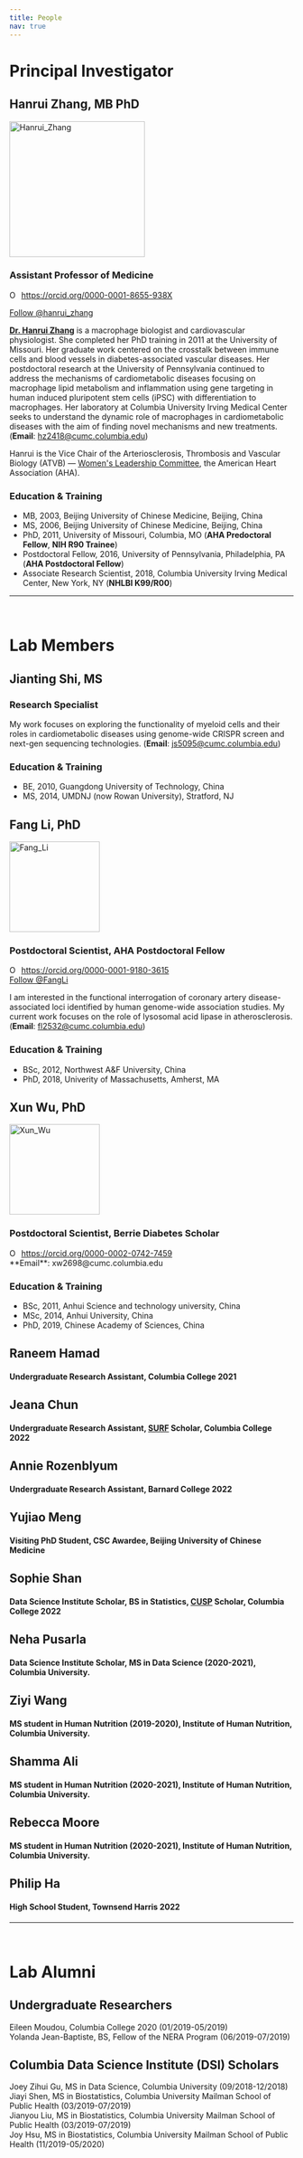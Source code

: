 ```yaml
---
title: People
nav: true
---
```


# **Principal Investigator**

## Hanrui Zhang, MB PhD
<div> 
  <img src="{{ '/images/Hanrui_Zhang_5_Large.png' | absolute_url }}" alt="Hanrui_Zhang" width="240">
</div>  

### Assistant Professor of Medicine       
<div itemscope itemtype="https://schema.org/Person"><a itemprop="sameAs" content="https://orcid.org/0000-0001-8655-938X" href="https://orcid.org/0000-0001-8655-938X" target="orcid.widget" rel="me noopener noreferrer" style="vertical-align:top;"><img src="https://orcid.org/sites/default/files/images/orcid_16x16.png" style="width:1em;margin-right:.5em;" alt="ORCID iD icon">https://orcid.org/0000-0001-8655-938X</a></div>

<a href="https://twitter.com/hanrui_zhang?ref_src=twsrc%5Etfw" class="twitter-follow-button" data-show-count="false">Follow @hanrui_zhang</a><script async src="https://platform.twitter.com/widgets.js" charset="utf-8"></script>


**[Dr. Hanrui Zhang](https://www.columbiacardiology.org/profile/hanrui-zhang-phd)** is a macrophage biologist and cardiovascular physiologist. She completed her PhD training in 2011 at the University of Missouri. Her graduate work centered on the crosstalk between immune cells and blood vessels in diabetes-associated vascular diseases. Her postdoctoral research at the University of Pennsylvania continued to address the mechanisms of cardiometabolic diseases focusing on macrophage lipid metabolism and inflammation using gene targeting in human induced pluripotent stem cells (iPSC) with differentiation to macrophages. Her laboratory at Columbia University Irving Medical Center seeks to understand the dynamic role of macrophages in cardiometabolic diseases with the aim of finding novel mechanisms and new treatments. (**Email**: hz2418@cumc.columbia.edu)    

Hanrui is the Vice Chair of the Arteriosclerosis, Thrombosis and Vascular Biology (ATVB) — [Women's Leadership Committee](https://professional.heart.org/professional/MembershipCouncils/ScientificCouncils/UCM_457624_ATVB-WLC-Members.jsp), the American Heart Association (AHA).    
   
### Education & Training
- MB, 2003, Beijing University of Chinese Medicine, Beijing, China
- MS, 2006, Beijing University of Chinese Medicine, Beijing, China
- PhD, 2011, University of Missouri, Columbia, MO (**AHA Predoctoral Fellow**, **NIH R90 Trainee**)   
- Postdoctoral Fellow, 2016, University of Pennsylvania, Philadelphia, PA (**AHA Postdoctoral Fellow**)   
- Associate Research Scientist, 2018, Columbia University Irving Medical Center, New York, NY (**NHLBI K99/R00**)


------
&nbsp;

# **Lab Members**

## Jianting Shi, MS 
### Research Specialist 

My work focuses on exploring the functionality of myeloid cells and their roles in cardiometabolic diseases using genome-wide CRISPR screen and next-gen sequencing technologies. (**Email**: js5095@cumc.columbia.edu)    

### Education & Training
- BE, 2010, Guangdong University of Technology, China
- MS, 2014, UMDNJ (now Rowan University), Stratford, NJ

## Fang Li, PhD
<div> 
  <img src="{{ '/images/Fang_Li.jpg' | absolute_url }}" alt="Fang_Li" width="160">
</div>
     
### Postdoctoral Scientist, AHA Postdoctoral Fellow       

<div itemscope itemtype="https://schema.org/Person"><a itemprop="sameAs" content="https://orcid.org/0000-0001-9180-3615" href="https://orcid.org/0000-0001-9180-3615" target="orcid.widget" rel="me noopener noreferrer" style="vertical-align:top;"><img src="https://orcid.org/sites/default/files/images/orcid_16x16.png" style="width:1em;margin-right:.5em;" alt="ORCID iD icon">https://orcid.org/0000-0001-9180-3615</a></div>   
<a href="https://twitter.com/FangLi47313348" class="twitter-follow-button" data-show-count="false">Follow @FangLi</a><script async src="https://platform.twitter.com/widgets.js" charset="utf-8"></script>

I am interested in the functional interrogation of coronary artery disease-associated loci identified by human genome-wide association studies. My current work focuses on the role of lysosomal acid lipase in atherosclerosis. (**Email**: fl2532@cumc.columbia.edu)      

### Education & Training
- BSc, 2012, Northwest A&F University, China
- PhD, 2018, Univerity of Massachusetts, Amherst, MA

## Xun Wu, PhD
<div> 
  <img src="{{ '/images/Xun_Wu.jpg' | absolute_url }}" alt="Xun_Wu" width="160">
</div>

### Postdoctoral Scientist, Berrie Diabetes Scholar          

<div itemscope itemtype="https://schema.org/Person"><a itemprop="sameAs" content="https://orcid.org/0000-0002-0742-7459" href="https://orcid.org/0000-0002-0742-7459 " target="orcid.widget" rel="me noopener noreferrer" style="vertical-align:top;"><img src="https://orcid.org/sites/default/files/images/orcid_16x16.png" style="width:1em;margin-right:.5em;" alt="ORCID iD icon">https://orcid.org/0000-0002-0742-7459 </a></div>
**Email**: xw2698@cumc.columbia.edu    

### Education & Training
- BSc, 2011, Anhui Science and technology university, China         
- MSc, 2014, Anhui University, China   
- PhD, 2019, Chinese Academy of Sciences, China    

## Raneem Hamad
#### Undergraduate Research Assistant, Columbia College 2021

## Jeana Chun
#### Undergraduate Research Assistant, **[SURF](http://www.columbia.edu/cu/biology/ug/surf/) Scholar**, Columbia College 2022

## Annie Rozenblyum
#### Undergraduate Research Assistant, Barnard College 2022

## Yujiao Meng
#### Visiting PhD Student, CSC Awardee, Beijing University of Chinese Medicine

## Sophie Shan
#### Data Science Institute Scholar, BS in Statistics, **[CUSP](https://www.cc-seas.columbia.edu/scholars) Scholar**, Columbia College 2022

## Neha Pusarla
#### Data Science Institute Scholar, MS in Data Science (2020-2021), Columbia University.

## Ziyi Wang
#### MS student in Human Nutrition (2019-2020), Institute of Human Nutrition, Columbia University.

## Shamma Ali
#### MS student in Human Nutrition (2020-2021), Institute of Human Nutrition, Columbia University.

## Rebecca Moore
#### MS student in Human Nutrition (2020-2021), Institute of Human Nutrition, Columbia University.

## Philip Ha
#### High School Student, Townsend Harris 2022

------
&nbsp;

# **Lab Alumni**
## Undergraduate Researchers
Eileen Moudou, Columbia College 2020 (01/2019-05/2019)         
Yolanda Jean-Baptiste, BS, Fellow of the NERA Program (06/2019-07/2019)

## Columbia Data Science Institute (DSI) Scholars
Joey Zihui Gu, MS in Data Science, Columbia University (09/2018-12/2018)     
Jiayi Shen, MS in Biostatistics, Columbia University Mailman School of Public Health (03/2019-07/2019)     
Jianyou Liu, MS in Biostatistics, Columbia University Mailman School of Public Health (03/2019-07/2019)     
Joy Hsu, MS in Biostatistics, Columbia University Mailman School of Public Health (11/2019-05/2020)






